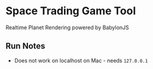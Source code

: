 # Space Trading Game Tool
Realtime Planet Rendering powered by BabylonJS


## Run Notes
* Does not work on localhost on Mac - needs `127.0.0.1`


